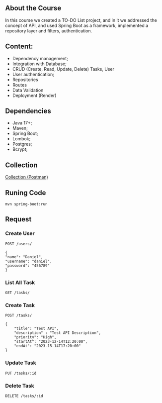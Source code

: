 ## About the Course

In this course we created a TO-DO List project, and in it we addressed the concept of API, and used Spring Boot as a framework, implemented a repository layer and filters, authentication.

## Content:

- Dependency management;
- Integration with Database;
- CRUD (Create, Read, Update, Delete) Tasks, User
- User authentication;
- Repositories
- Routes
- Data Validation
- Deployment (Render)

## Dependencies

- Java 17+;
- Maven;
- Spring Boot;
- Lombok;
- Postgres;
- Bcrypt;

## Collection

[Collection (Postman)](https://www.postman.com/medanielsantos/workspace/to-do-java/collection/12090850-c241c008-a83e-433b-9c74-2dcc886f270e?action=share&creator=12090850&active-environment=12090850-69c8d10e-6184-4cea-97d0-67e26c7fee10)

## Runing Code

    mvn spring-boot:run

## Request

### Create User

`POST /users/`

    {
    "name": "Daniel",
    "username": "daniel",
    "password": "456789"
    }

### List All Task

`GET /tasks/`

### Create Task

`POST /tasks/`

    {
        "title": "Test API",
        "description" : "Test API Description",
        "priority": "High",
        "startAt": "2023-12-14T12:20:00",
        "endAt": "2023-15-14T17:20:00"
    }

### Update Task

`PUT /tasks/:id`

### Delete Task

`DELETE /tasks/:id`
